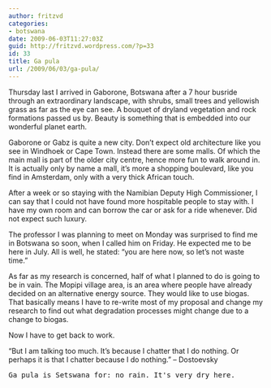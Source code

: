 ```yaml
---
author: fritzvd
categories:
- botswana
date: 2009-06-03T11:27:03Z
guid: http://fritzvd.wordpress.com/?p=33
id: 33
title: Ga pula
url: /2009/06/03/ga-pula/
---
```


Thursday last I arrived in Gaborone, Botswana after a 7 hour busride through an extraordinary landscape, with shrubs, small trees and yellowish grass as far as the eye can see. A bouquet of dryland vegetation and rock formations passed us by. Beauty is something that is embedded into our wonderful planet earth.

Gaborone or Gabz is quite a new city. Don&#8217;t expect old architecture like you see in Windhoek or Cape Town. Instead there are some malls. Of which the main mall is part of the older city centre, hence more fun to walk around in. It is actually only by name a mall, it&#8217;s more a shopping boulevard, like you find in Amsterdam, only with a very thick African touch.

After a week or so staying with the Namibian Deputy High Commissioner, I can say that I could not have found more hospitable people to stay with. I have my own room and can borrow the car or ask for a ride whenever. Did not expect such luxury.

The professor I was planning to meet on Monday was surprised to find me in Botswana so soon, when I called him on Friday. He expected me to be here in July. All is well, he stated: &#8220;you are here now, so let&#8217;s not waste time.&#8221;

As far as my research is concerned, half of what I planned to do is going to be in vain. The Mopipi village area, is an area where people have already decided on an alternative energy source. They would like to use biogas. That basically means I have to re-write most of my proposal and change my research to find out what degradation processes might change due to a change to biogas.

Now I have to get back to work.
  
&#8220;But I am talking too much. It&#8217;s because I chatter that I do nothing. Or perhaps it is that I chatter because I do nothing.&#8221; &#8211; Dostoevsky

> 
<pre>Ga pula is Setswana for: no rain. It's very dry here.</code></pre>